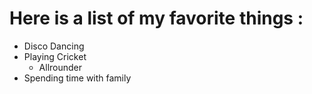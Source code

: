 # Here is a list of my favorite things : 
- Disco Dancing
- Playing Cricket
  - Allrounder
- Spending time with family
